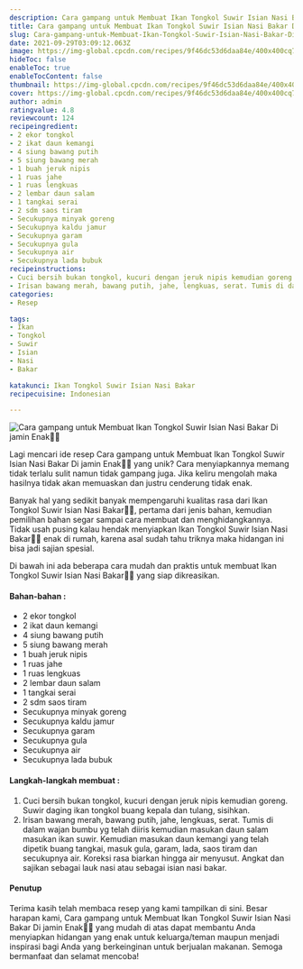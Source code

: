 ```yaml
---
description: Cara gampang untuk Membuat Ikan Tongkol Suwir Isian Nasi Bakar Di jamin Enak"
title: Cara gampang untuk Membuat Ikan Tongkol Suwir Isian Nasi Bakar Di jamin Enak
slug: Cara-gampang-untuk-Membuat-Ikan-Tongkol-Suwir-Isian-Nasi-Bakar-Di-jamin-Enak
date: 2021-09-29T03:09:12.063Z
image: https://img-global.cpcdn.com/recipes/9f46dc53d6daa84e/400x400cq70/photo.jpg
hideToc: false
enableToc: true
enableTocContent: false
thumbnail: https://img-global.cpcdn.com/recipes/9f46dc53d6daa84e/400x400cq70/photo.jpg
cover: https://img-global.cpcdn.com/recipes/9f46dc53d6daa84e/400x400cq70/photo.jpg
author: admin
ratingvalue: 4.8
reviewcount: 124
recipeingredient:
- 2 ekor tongkol
- 2 ikat daun kemangi
- 4 siung bawang putih
- 5 siung bawang merah
- 1 buah jeruk nipis
- 1 ruas jahe
- 1 ruas lengkuas
- 2 lembar daun salam
- 1 tangkai serai
- 2 sdm saos tiram
- Secukupnya minyak goreng
- Secukupnya kaldu jamur
- Secukupnya garam
- Secukupnya gula
- Secukupnya air
- Secukupnya lada bubuk
recipeinstructions:
- Cuci bersih bukan tongkol, kucuri dengan jeruk nipis kemudian goreng. Suwir daging ikan tongkol buang kepala dan tulang, sisihkan.
- Irisan bawang merah, bawang putih, jahe, lengkuas, serat. Tumis di dalam wajan bumbu yg telah diiris kemudian masukan daun salam masukan ikan suwir. Kemudian masukan daun kemangi yang telah dipetik buang tangkai, masuk gula, garam, lada, saos tiram dan secukupnya air. Koreksi rasa biarkan hingga air menyusut. Angkat dan sajikan sebagai lauk nasi atau sebagai isian nasi bakar.
categories:
- Resep

tags:
- Ikan
- Tongkol
- Suwir
- Isian
- Nasi
- Bakar

katakunci: Ikan Tongkol Suwir Isian Nasi Bakar
recipecuisine: Indonesian

---
```


![Cara gampang untuk Membuat Ikan Tongkol Suwir Isian Nasi Bakar Di jamin Enak👩‍🍳](https://img-global.cpcdn.com/recipes/9f46dc53d6daa84e/400x400cq70/photo.jpg)

Lagi mencari ide resep Cara gampang untuk Membuat Ikan Tongkol Suwir Isian Nasi Bakar Di jamin Enak👩‍🍳 yang unik? Cara menyiapkannya memang tidak terlalu sulit namun tidak gampang juga. Jika keliru mengolah maka hasilnya tidak akan memuaskan dan justru cenderung tidak enak.

Banyak hal yang sedikit banyak mempengaruhi kualitas rasa dari Ikan Tongkol Suwir Isian Nasi Bakar👩‍🍳, pertama dari jenis bahan, kemudian pemilihan bahan segar sampai cara membuat dan menghidangkannya. Tidak usah pusing kalau hendak menyiapkan Ikan Tongkol Suwir Isian Nasi Bakar👩‍🍳 enak di rumah, karena asal sudah tahu triknya maka hidangan ini bisa jadi sajian spesial.

Di bawah ini ada beberapa cara mudah dan praktis untuk membuat Ikan Tongkol Suwir Isian Nasi Bakar👩‍🍳 yang siap dikreasikan.

<!--inarticleads1-->

#### Bahan-bahan :

- 2 ekor tongkol
- 2 ikat daun kemangi
- 4 siung bawang putih
- 5 siung bawang merah
- 1 buah jeruk nipis
- 1 ruas jahe
- 1 ruas lengkuas
- 2 lembar daun salam
- 1 tangkai serai
- 2 sdm saos tiram
- Secukupnya minyak goreng
- Secukupnya kaldu jamur
- Secukupnya garam
- Secukupnya gula
- Secukupnya air
- Secukupnya lada bubuk

<!--inarticleads2-->

#### Langkah-langkah membuat :

1. Cuci bersih bukan tongkol, kucuri dengan jeruk nipis kemudian goreng. Suwir daging ikan tongkol buang kepala dan tulang, sisihkan.
1. Irisan bawang merah, bawang putih, jahe, lengkuas, serat. Tumis di dalam wajan bumbu yg telah diiris kemudian masukan daun salam masukan ikan suwir. Kemudian masukan daun kemangi yang telah dipetik buang tangkai, masuk gula, garam, lada, saos tiram dan secukupnya air. Koreksi rasa biarkan hingga air menyusut. Angkat dan sajikan sebagai lauk nasi atau sebagai isian nasi bakar.

#### Penutup

Terima kasih telah membaca resep yang kami tampilkan di sini. Besar harapan kami, Cara gampang untuk Membuat Ikan Tongkol Suwir Isian Nasi Bakar Di jamin Enak👩‍🍳 yang mudah di atas dapat membantu Anda menyiapkan hidangan yang enak untuk keluarga/teman maupun menjadi inspirasi bagi Anda yang berkeinginan untuk berjualan makanan. Semoga bermanfaat dan selamat mencoba!